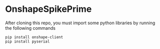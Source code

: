 # OnshapeSpikePrime

After cloning this repo, you must import some python libraries by running the following commands

```
pip install onshape-client
pip install pyserial
```

